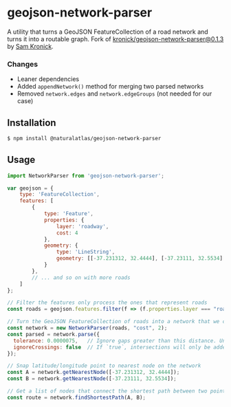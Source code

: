 # geojson-network-parser

A utility that turns a GeoJSON FeatureCollection of a road network and turns it into a routable graph. Fork of [kronick/geojson-network-parser@0.1.3](https://github.com/kronick/geojson-network-parser) by [Sam Kronick](https://github.com/kronick).

### Changes

- Leaner dependencies
- Added `appendNetwork()` method for merging two parsed networks
- Removed `network.edges` and `network.edgeGroups` (not needed for our case)

## Installation

```sh
$ npm install @naturalatlas/geojson-network-parser
```

## Usage

```js
import NetworkParser from 'geojson-network-parser';

var geojson = {
    type: 'FeatureCollection',
    features: [
        {
            type: 'Feature',
            properties: {
                layer: 'roadway',
                cost: 4
            },
            geometry: {
                type: 'LineString',
                geometry: [[-37.231312, 32.4444], [-37.23111, 32.5534] /* and so on ... */ ]
            }
        },
        // ... and so on with more roads
    ]
};

// Filter the features only process the ones that represent roads
const roads = geojson.features.filter(f => (f.properties.layer === "roadway"));

// Turn the GeoJSON FeatureCollection of roads into a network that we can find shortest-path routes on
const network = new NetworkParser(roads, "cost", 2);
const parsed = network.parse({
  tolerance: 0.0000075,   // Ignore gaps greater than this distance. Units are in degrees latitude, so values < 0.00002 are a good starting point.
  ignoreCrossings: false  // If `true`, intersections will only be added where there are two nearby points in the original FeatureCollection. If `false`, intersections will be inferred where two edge segments cross each other.
});

// Snap latitude/longitude point to nearest node on the network
const A = network.getNearestNode([-37.231312, 32.4444]);
const B = network.getNearestNode([-37.23111, 32.5534]);

// Get a list of nodes that connect the shortest path between two points
const route = network.findShortestPath(A, B);
```
